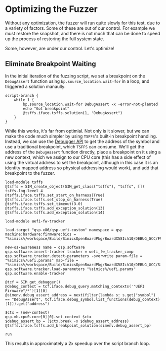 # Optimizing the Fuzzer

Without any optimization, the fuzzer will run quite slowly for this test, due to a
variety of factors. Some of these are out of our control. For example we must restore
the snapshot, and there is not much that can be done to speed up the process of
restoring the full system state.

Some, however, are under our control. Let's optimize!

## Eliminate Breakpoint Waiting

In the initial iteration of the fuzzing script, we set a breakpoint on the `DebugAssert`
function using `bp.source_location.wait-for` in a loop, and triggered a solution
manaully:

```simics
script-branch {
    while 1 {
        bp.source_location.wait-for DebugAssert -x -error-not-planted
        echo "Got breakpoint"
        @tsffs.iface.tsffs.solution(1, "DebugAssert")
    }
}
```

While this works, it's far from optimial. Not only is it slower, but we can make the
code much simpler by using `TSFFS`'s built-in breakpoint handling. Instead, we can use
the [Debugger
API](https://intel.github.io/tsffs/simics/analyzer-user-guide/debugger-api.html#examples)
to get the address of the symbol and use a traditional breakpoint, which `TSFFS` can
consume. We'll get the address of the `DebugAssert` function directly, place a
breakpoint on it using a new context, which we assign to our CPU core (this has a side
effect of using the virtual address to set the breakpoint, although in this case it is
an identity mapped address so physical addressing would work), and add that breakpoint
to the fuzzer.

```simics
load-module tsffs
@tsffs = SIM_create_object(SIM_get_class("tsffs"), "tsffs", [])
tsffs.log-level 4
@tsffs.iface.tsffs.set_start_on_harness(True)
@tsffs.iface.tsffs.set_stop_on_harness(True)
@tsffs.iface.tsffs.set_timeout(3.0)
@tsffs.iface.tsffs.add_exception_solution(13)
@tsffs.iface.tsffs.add_exception_solution(14)

load-module uefi-fw-tracker

load-target "qsp-x86/qsp-uefi-custom" namespace = qsp machine:hardware:firmware:bios = "%simics%/workspace/Build/SimicsOpenBoardPkg/BoardX58Ich10/DEBUG_GCC/FV/BOARDX58ICH10.fd"

new-os-awareness name = qsp.software
qsp.software.insert-tracker tracker = uefi_fw_tracker_comp
qsp.software.tracker.detect-parameters -overwrite param-file = "%simics%/uefi.params" map-file = "%simics%/workspace/Build/SimicsOpenBoardPkg/BoardX58Ich10/DEBUG_GCC/SimicsX58.map"
qsp.software.tracker.load-parameters "%simics%/uefi.params"
qsp.software.enable-tracker

@tcf = SIM_get_debugger()
@debug_context = tcf.iface.debug_query.matching_contexts('"UEFI Firmware"/*')[1][0]
@simenv.debug_assert_address = next(filter(lambda s: s.get("symbol") == "DebugAssert", tcf.iface.debug_symbol.list_functions(debug_context)[1])).get("address")

$ctx = (new-context)
qsp.mb.cpu0.core[0][0].set-context $ctx
$debug_assert_bp = ($ctx.break -x $debug_assert_address)
@tsffs.iface.tsffs.add_breakpoint_solution(simenv.debug_assert_bp)

run
```

This results in approximately a 2x speedup over the script branch loop.
